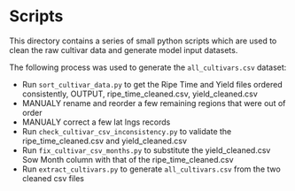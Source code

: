 # Scripts

This directory contains a series of small python scripts which
are used to clean the raw cultivar data and generate model
input datasets.

The following process was used to generate the `all_cultivars.csv` dataset:
* Run `sort_cultivar_data.py` to get the Ripe Time and Yield files ordered consistently,
  OUTPUT, ripe_time_cleaned.csv, yield_cleaned.csv
* MANUALY rename and reorder a few remaining regions that were out of order
* MANUALY correct a few lat lngs records
* Run `check_cultivar_csv_inconsistency.py` to validate the ripe_time_cleaned.csv and yield_cleaned.csv
* Run `fix_cultivar_csv_months.py` to substitute the yield_cleaned.csv Sow Month column with that of
  the ripe_time_cleaned.csv
* Run `extract_cultivars.py` to generate `all_cultivars.csv` from the two cleaned csv files
